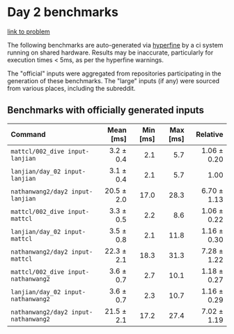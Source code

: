 # Day 2 benchmarks

[link to problem](http://adventofcode.com/2021/day/2)

The following benchmarks are auto-generated via [hyperfine](https://github.com/sharkdp/hyperfine) by a ci system running on shared hardware. Results may be inaccurate, particularly for execution times < 5ms, as per the hyperfine warnings.

The "official" inputs were aggregated from repositories participating in the generation of these benchmarks. The "large" inputs (if any) were sourced from various places, including the subreddit.

## Benchmarks with officially generated inputs
| Command | Mean [ms] | Min [ms] | Max [ms] | Relative |
|:---|---:|---:|---:|---:|
| `mattcl/002_dive input-lanjian` | 3.2 ± 0.4 | 2.1 | 5.7 | 1.06 ± 0.20 |
| `lanjian/day_02 input-lanjian` | 3.1 ± 0.4 | 2.1 | 5.7 | 1.00 |
| `nathanwang2/day2 input-lanjian` | 20.5 ± 2.0 | 17.0 | 28.3 | 6.70 ± 1.13 |
| `mattcl/002_dive input-mattcl` | 3.3 ± 0.5 | 2.2 | 8.6 | 1.06 ± 0.22 |
| `lanjian/day_02 input-mattcl` | 3.5 ± 0.8 | 2.1 | 11.8 | 1.16 ± 0.30 |
| `nathanwang2/day2 input-mattcl` | 22.3 ± 2.1 | 18.3 | 31.3 | 7.28 ± 1.22 |
| `mattcl/002_dive input-nathanwang2` | 3.6 ± 0.7 | 2.7 | 10.1 | 1.18 ± 0.27 |
| `lanjian/day_02 input-nathanwang2` | 3.6 ± 0.7 | 2.3 | 10.7 | 1.16 ± 0.29 |
| `nathanwang2/day2 input-nathanwang2` | 21.5 ± 2.1 | 17.2 | 27.4 | 7.02 ± 1.19 |
